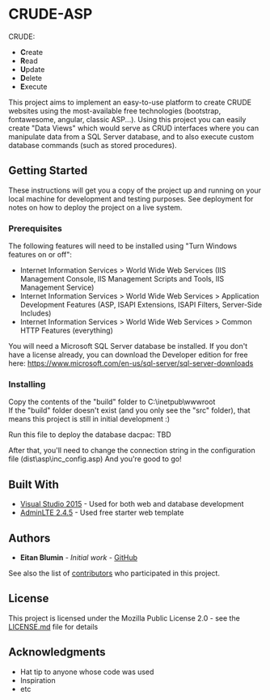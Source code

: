 # CRUDE-ASP

CRUDE:

- **C**reate
- **R**ead
- **U**pdate
- **D**elete
- **E**xecute

This project aims to implement an easy-to-use platform to create CRUDE websites using the most-available free technologies (bootstrap, fontawesome, angular, classic ASP...).
Using this project you can easily create "Data Views" which would serve as CRUD interfaces where you can manipulate data from a SQL Server database, and to also execute custom database commands (such as stored procedures).

## Getting Started

These instructions will get you a copy of the project up and running on your local machine for development and testing purposes. See deployment for notes on how to deploy the project on a live system.

### Prerequisites

The following features will need to be installed using "Turn Windows features on or off":
- Internet Information Services > World Wide Web Services (IIS Management Console, IIS Management Scripts and Tools, IIS Management Service)
- Internet Information Services > World Wide Web Services > Application Development Features (ASP, ISAPI Extensions, ISAPI Filters, Server-Side Includes)
- Internet Information Services > World Wide Web Services > Common HTTP Features (everything)

You will need a Microsoft SQL Server database be installed.
If you don't have a license already, you can download the Developer edition for free here:
https://www.microsoft.com/en-us/sql-server/sql-server-downloads

### Installing

Copy the contents of the "build" folder to C:\inetpub\wwwroot\
If the "build" folder doesn't exist (and you only see the "src" folder), that means this project is still in initial development :)

Run this file to deploy the database dacpac: TBD

After that, you'll need to change the connection string in the configuration file (dist\asp\inc_config.asp)
And you're good to go!

## Built With

* [Visual Studio 2015](https://visualstudio.microsoft.com/vs/older-downloads/) - Used for both web and database development
* [AdminLTE 2.4.5](https://adminlte.io/) - Used free starter web template

## Authors

* **Eitan Blumin** - *Initial work* - [GitHub](https://github.com/EitanBlumin)

See also the list of [contributors](https://github.com/EitanBlumin/CRUDE-ASP/graphs/contributors) who participated in this project.

## License

This project is licensed under the Mozilla Public License 2.0 - see the [LICENSE.md](https://github.com/EitanBlumin/CRUDE-ASP/blob/master/LICENSE) file for details

## Acknowledgments

* Hat tip to anyone whose code was used
* Inspiration
* etc
